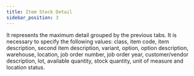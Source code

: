 ```yaml
---
title: Item Stock Detail
sidebar_position: 3
---
```


It represents the maximum detail grouped by the previous tabs. It is necessary to specify the following values: class, item code, item description, second item description, variant, option, option description, warehouse, location, job order number, job order year, customer/vendor description, lot, available quantity, stock quantity, unit of measure and location status. 






